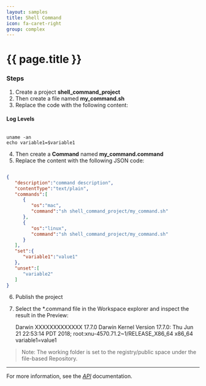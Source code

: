 ```yaml
---
layout: samples
title: Shell Command
icon: fa-caret-right
group: complex
---
```


{{ page.title }}
===

### Steps


1. Create a project **shell_command_project**
2. Then create a file named **my_command.sh**
3. Replace the code with the following content:

#### Log Levels

```

uname -an
echo variable1=$variable1

```

4. Then create a **Command** named **my_command.command**
5. Replace the content with the following JSON code:

```json

{
   "description":"command description",
   "contentType":"text/plain",
   "commands":[
      {
         "os":"mac",
         "command":"sh shell_command_project/my_command.sh"
      },
      {
         "os":"linux",
         "command":"sh shell_command_project/my_command.sh"
      }
   ],
   "set":{
      "variable1":"value1"
   },
   "unset":[
      "variable2"
   ]
}

```

6. Publish the project
8. Select the *.command file in the Workspace explorer and inspect the result in the Preview:

	Darwin XXXXXXXXXXXXX 17.7.0 Darwin Kernel Version 17.7.0: Thu Jun 21 22:53:14 PDT 2018; root:xnu-4570.71.2~1/RELEASE_X86_64 x86_64
	variable1=value1

> Note: The working folder is set to the registry/public space under the file-based Repository.

---

For more information, see the *[API](../api/)* documentation.
